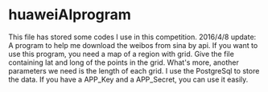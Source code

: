 # huaweiAIprogram
This file has stored some codes I use in this competition.
2016/4/8 update:
A program to help me download the weibos from sina by api.
If you want to use this program, you need a map of a region with grid. 
Give the file containing lat and long of the points in the grid.
What's more, another parameters we need is the length of each grid.
I use the PostgreSql to store the data.
If you have a APP_Key and a APP_Secret, you can use it easily.
